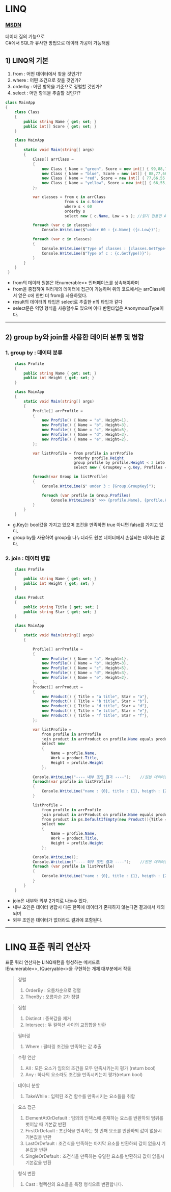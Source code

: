 LINQ
====

### [MSDN](https://docs.microsoft.com/ko-kr/dotnet/csharp/programming-guide/concepts/linq/introduction-to-linq-queries) 


 데이터 질의 기능으로  
 C#에서 SQL과 유사한 방법으로 데이터 가공이 가능해짐  
 
 ## 1) LINQ의 기본
  1. from    : 어떤 데이터에서 찾을 것인가?
  2. where   : 어떤 조건으로 찾을 것인가?
  3. orderby : 어떤 항목을 기준으로 정렬할 것인가?
  4. select  : 어떤 항목을 추출할 것인가?

```C#    
class MainApp
{
    class Class
    {
        public string Name { get; set; }
        public int[] Score { get; set; }
    }

    class MainApp
    {
        static void Main(string[] args)
        {
            Class[] arrClass =
            {
                new Class { Name = "green", Score = new int[] { 99,88,77,66 } },
                new Class { Name = "blue", Score = new int[] { 88,77,66,55 } },
                new Class { Name = "red", Score = new int[] { 77,66,55,44 } },
                new Class { Name = "yellow", Score = new int[] { 66,55,44,33 } }
            };

            var classes = from c in arrClass
                          from s in c.Score
                          where s < 60
                          orderby s
                          select new { c.Name, Low = s }; //읽기 전용인 Anonymous Type으로 반환 

            foreach (var c in classes)
                Console.WriteLine($"under 60 : {c.Name} ({c.Low})");

            foreach (var c in classes)
            {
                Console.WriteLine($"Type of classes : {classes.GetType()}");
                Console.WriteLine($"Type of c : {c.GetType()}");
            }
        }
    }
 }
```
* from의 데이터 원본은 IEnumerable<> 인터페이스를 상속해야하며
* from을 중첩하여 여러개의 데이터에 접근이 가능하며 위의 코드에서는 arrClass에서 얻은 c에 한번 더 from을 사용하였다.
* result의 데이터의 타입은 select로 추출한 n의 타입과 같다
* select문은 익명 형식을 사용할수도 있으며 이때 반환타입은 AnonymousType이다.

***

## 2) group by와 join을 사용한 데이터 분류 및 병합

### 1. group by : 데이터 분류

```C#
    class Profile
    {
        public string Name { get; set; }
        public int Height { get; set; }
    }

    class MainApp
    {
        static void Main(string[] args)
        {
            Profile[] arrProfile =
            {
                new Profile() { Name = "a", Height=1},
                new Profile() { Name = "b", Height=3},
                new Profile() { Name = "c", Height=5},
                new Profile() { Name = "d", Height=3},
                new Profile() { Name = "e", Height=2},
            };

            var listProfile = from profile in arrProfile
                              orderby profile.Height
                              group profile by profile.Height < 3 into g        // profile.Height < 3 의 결과를 바탕으로 group을 분리
                              select new { GroupKey = g.Key, Profiles = g };    // g.key는 bool 값을 return

            foreach(var Group in listProfile)
            {
                Console.WriteLine($" under 3 : {Group.GroupKey}");

                foreach (var profile in Group.Profiles)
                    Console.WriteLine($" >>> {profile.Name}, {profile.Height}");
            }
        }
    }
```
* g.Key는 bool값을 가지고 있으며 조건을 만족하면 true 아니면 false를 가지고 있다.
* group by를 사용하여 group을 나누더라도 원본 데이터에서 손실되는 데이터는 없다.

### 2. join : 데이터 병합

```C#
    class Profile
    {
        public string Name { get; set; }
        public int Height { get; set; }
    }

    class Product
    {
        public string Title { get; set; }
        public string Star { get; set; }
    }

    class MainApp
    {
        static void Main(string[] args)
        {

            Profile[] arrProfile =
            {
                new Profile() { Name = "a", Height=1},
                new Profile() { Name = "b", Height=3},
                new Profile() { Name = "c", Height=5},
                new Profile() { Name = "d", Height=3},
                new Profile() { Name = "e", Height=2},
            };
            Product[] arrProduct =
            {
                new Product() { Title = "a title", Star = "a"},
                new Product() { Title = "b title", Star = "b"},
                new Product() { Title = "d title", Star = "d"},
                new Product() { Title = "e title", Star = "e"},
                new Product() { Title = "f title", Star = "f"},
            };

            var listProfile = 
                from profile in arrProfile
                join product in arrProduct on profile.Name equals product.Star //equals 대신 == 사용불가능
                select new 
                {
                    Name = profile.Name,
                    Work = product.Title,
                    Height = profile.Height
                };
            
            Console.WriteLine("---- 내부 조인 결과 ----");    //원본 데이터들 중 1개라도 비어 있다면 join결과에서 제외됨
            foreach(var profile in listProfile)
            {
                Console.WriteLine("name : {0}, title : {1}, heigth : {2}",profile.Name,profile.Work,profile.Height);
            }

            listProfile = 
                from profile in arrProfile
                join product in arrProduct on profile.Name equals product.Star into ps
                from product in ps.DefaultIfEmpty(new Product(){Title = "nothing"})
                select new 
                {
                    Name = profile.Name,
                    Work = product.Title,
                    Height = profile.Height
                };

            Console.WriteLine();
            Console.WriteLine("---- 외부 조인 결과 ----");    //원본 데이터들의 모든 데이터가 join결과에 포함
            foreach (var profile in listProfile)
            {
                Console.WriteLine("name : {0}, title : {1}, heigth : {2}",profile.Name,profile.Work,profile.Height);
            }
        }
    }
```

* join은 내부와 외부 2가지로 나눌수 있다.
* 내부 조인은 데이터 병합시 다른 한쪽에 데이터가 존재하지 않는다면 결과에서 제외되며
* 외부 조인은 데이터가 없더라도 결과에 포함된다.

***

# LINQ 표준 쿼리 연산자
표준 쿼리 연산자는 LINQ패턴을 형성하는 메서드로   
IEnumerable<>, IQueryable<>을 구현하는 개체 대부분에서 작동

> 정렬
> 1. OrderBy : 오름차순으로 정렬
> 2. ThenBy : 오름차순 2차 정렬

> 집합
> 1. Distinct : 중복값을 제거
> 2. Intersect : 두 컬렉션 사이의 교집합을 반환

> 필터링
> 1. Where : 필터링 조건을 만족하는 값 추출

> 수량 연산
> 1. All : 모든 요소가 임의의 조건을 모두 만족시키는지 평가 (return bool)
> 2. Any : 하나의 요소라도 조건을 만족시키는지 평가(return bool)

> 데이터 분할
> 1. TakeWhile : 입력된 조건 함수를 만족시키는 요소들을 취합

> 요소 접근
> 1. ElementAtOrDefault : 임의의 인덱스에 존재하는 요소를 반환하되 범위를 벗어날 때 기본값 반환
> 2. FirstOrDefault : 조건식을 만족하는 첫 번째 요소를 반환하되 값이 없을시 기본값을 반환
> 3. LastOrDefault :  조건식을 만족하는 마지막 요소를 반환하되 값이 없을시 기본값을 반환
> 4. SingleOrDefault : 조건식을 만족하는 유일한 요소를 반환하되 값이 없을시 기본값을 반환

> 형식 변환  
> 1. Cast : 컬렉션의 요소들을 특정 형식으로 변환합니다.